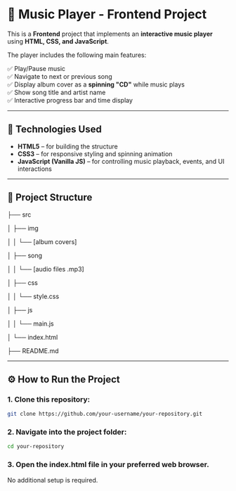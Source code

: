 # 🎵 Music Player - Frontend Project

This is a **Frontend** project that implements an **interactive music player** using **HTML, CSS, and JavaScript**.

The player includes the following main features:

✅ Play/Pause music  
✅ Navigate to next or previous song  
✅ Display album cover as a **spinning "CD"** while music plays  
✅ Show song title and artist name  
✅ Interactive progress bar and time display

---

## 🚀 Technologies Used

- **HTML5** – for building the structure  
- **CSS3** – for responsive styling and spinning animation  
- **JavaScript (Vanilla JS)** – for controlling music playback, events, and UI interactions

---

## 📂 Project Structure

├── src

│ ├── img

│ │ └── [album covers]

│ ├── song

│ │ └── [audio files .mp3]

│ ├── css

│ │ └── style.css

│ ├── js

│ │ └── main.js

│ └── index.html

├── README.md


---

## ⚙️ How to Run the Project

### 1. Clone this repository:

```bash
git clone https://github.com/your-username/your-repository.git
```

### 2. Navigate into the project folder:

```bash
cd your-repository
```

### 3. Open the index.html file in your preferred web browser.

No additional setup is required.